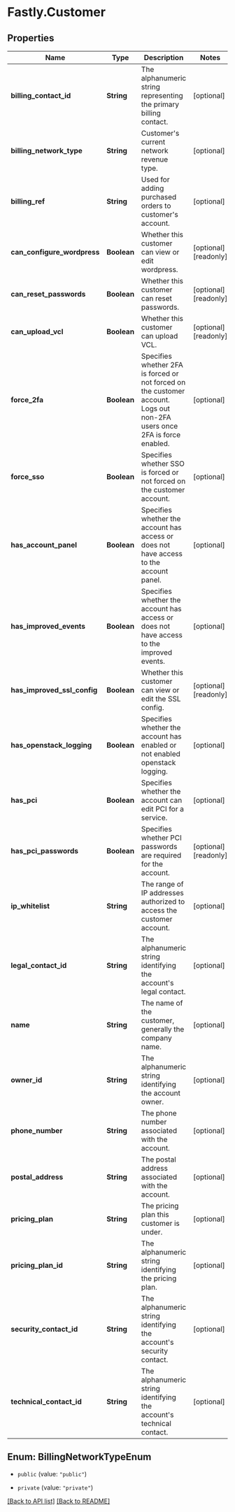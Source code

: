 # Fastly.Customer

## Properties

Name | Type | Description | Notes
------------ | ------------- | ------------- | -------------
**billing_contact_id** | **String** | The alphanumeric string representing the primary billing contact. | [optional] 
**billing_network_type** | **String** | Customer&#39;s current network revenue type. | [optional] 
**billing_ref** | **String** | Used for adding purchased orders to customer&#39;s account. | [optional] 
**can_configure_wordpress** | **Boolean** | Whether this customer can view or edit wordpress. | [optional] [readonly] 
**can_reset_passwords** | **Boolean** | Whether this customer can reset passwords. | [optional] [readonly] 
**can_upload_vcl** | **Boolean** | Whether this customer can upload VCL. | [optional] [readonly] 
**force_2fa** | **Boolean** | Specifies whether 2FA is forced or not forced on the customer account. Logs out non-2FA users once 2FA is force enabled. | [optional] 
**force_sso** | **Boolean** | Specifies whether SSO is forced or not forced on the customer account. | [optional] 
**has_account_panel** | **Boolean** | Specifies whether the account has access or does not have access to the account panel. | [optional] 
**has_improved_events** | **Boolean** | Specifies whether the account has access or does not have access to the improved events. | [optional] 
**has_improved_ssl_config** | **Boolean** | Whether this customer can view or edit the SSL config. | [optional] [readonly] 
**has_openstack_logging** | **Boolean** | Specifies whether the account has enabled or not enabled openstack logging. | [optional] 
**has_pci** | **Boolean** | Specifies whether the account can edit PCI for a service. | [optional] 
**has_pci_passwords** | **Boolean** | Specifies whether PCI passwords are required for the account. | [optional] [readonly] 
**ip_whitelist** | **String** | The range of IP addresses authorized to access the customer account. | [optional] 
**legal_contact_id** | **String** | The alphanumeric string identifying the account&#39;s legal contact. | [optional] 
**name** | **String** | The name of the customer, generally the company name. | [optional] 
**owner_id** | **String** | The alphanumeric string identifying the account owner. | [optional] 
**phone_number** | **String** | The phone number associated with the account. | [optional] 
**postal_address** | **String** | The postal address associated with the account. | [optional] 
**pricing_plan** | **String** | The pricing plan this customer is under. | [optional] 
**pricing_plan_id** | **String** | The alphanumeric string identifying the pricing plan. | [optional] 
**security_contact_id** | **String** | The alphanumeric string identifying the account&#39;s security contact. | [optional] 
**technical_contact_id** | **String** | The alphanumeric string identifying the account&#39;s technical contact. | [optional] 



## Enum: BillingNetworkTypeEnum


* `public` (value: `"public"`)

* `private` (value: `"private"`)





[[Back to API list]](../../README.md#endpoints) [[Back to README]](../../README.md)
